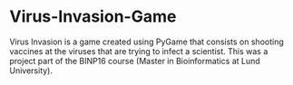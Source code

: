 # Virus-Invasion-Game
Virus Invasion is a game created using PyGame that consists on shooting vaccines at the viruses that are trying to infect a scientist. This was a project part of the BINP16 course (Master in Bioinformatics at Lund University). 

